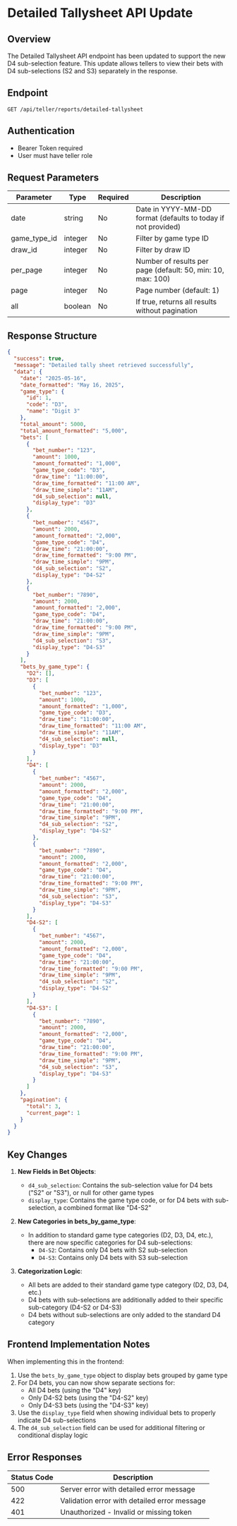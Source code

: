 # Detailed Tallysheet API Update

## Overview
The Detailed Tallysheet API endpoint has been updated to support the new D4 sub-selection feature. This update allows tellers to view their bets with D4 sub-selections (S2 and S3) separately in the response.

## Endpoint

```
GET /api/teller/reports/detailed-tallysheet
```

## Authentication
- Bearer Token required
- User must have teller role

## Request Parameters

| Parameter    | Type    | Required | Description                                                |
|--------------|---------|----------|------------------------------------------------------------|
| date         | string  | No       | Date in YYYY-MM-DD format (defaults to today if not provided) |
| game_type_id | integer | No       | Filter by game type ID                                     |
| draw_id      | integer | No       | Filter by draw ID                                          |
| per_page     | integer | No       | Number of results per page (default: 50, min: 10, max: 100)|
| page         | integer | No       | Page number (default: 1)                                   |
| all          | boolean | No       | If true, returns all results without pagination            |

## Response Structure

```json
{
  "success": true,
  "message": "Detailed tally sheet retrieved successfully",
  "data": {
    "date": "2025-05-16",
    "date_formatted": "May 16, 2025",
    "game_type": {
      "id": 1,
      "code": "D3",
      "name": "Digit 3"
    },
    "total_amount": 5000,
    "total_amount_formatted": "5,000",
    "bets": [
      {
        "bet_number": "123",
        "amount": 1000,
        "amount_formatted": "1,000",
        "game_type_code": "D3",
        "draw_time": "11:00:00",
        "draw_time_formatted": "11:00 AM",
        "draw_time_simple": "11AM",
        "d4_sub_selection": null,
        "display_type": "D3"
      },
      {
        "bet_number": "4567",
        "amount": 2000,
        "amount_formatted": "2,000",
        "game_type_code": "D4",
        "draw_time": "21:00:00",
        "draw_time_formatted": "9:00 PM",
        "draw_time_simple": "9PM",
        "d4_sub_selection": "S2",
        "display_type": "D4-S2"
      },
      {
        "bet_number": "7890",
        "amount": 2000,
        "amount_formatted": "2,000",
        "game_type_code": "D4",
        "draw_time": "21:00:00",
        "draw_time_formatted": "9:00 PM",
        "draw_time_simple": "9PM",
        "d4_sub_selection": "S3",
        "display_type": "D4-S3"
      }
    ],
    "bets_by_game_type": {
      "D2": [],
      "D3": [
        {
          "bet_number": "123",
          "amount": 1000,
          "amount_formatted": "1,000",
          "game_type_code": "D3",
          "draw_time": "11:00:00",
          "draw_time_formatted": "11:00 AM",
          "draw_time_simple": "11AM",
          "d4_sub_selection": null,
          "display_type": "D3"
        }
      ],
      "D4": [
        {
          "bet_number": "4567",
          "amount": 2000,
          "amount_formatted": "2,000",
          "game_type_code": "D4",
          "draw_time": "21:00:00",
          "draw_time_formatted": "9:00 PM",
          "draw_time_simple": "9PM",
          "d4_sub_selection": "S2",
          "display_type": "D4-S2"
        },
        {
          "bet_number": "7890",
          "amount": 2000,
          "amount_formatted": "2,000",
          "game_type_code": "D4",
          "draw_time": "21:00:00",
          "draw_time_formatted": "9:00 PM",
          "draw_time_simple": "9PM",
          "d4_sub_selection": "S3",
          "display_type": "D4-S3"
        }
      ],
      "D4-S2": [
        {
          "bet_number": "4567",
          "amount": 2000,
          "amount_formatted": "2,000",
          "game_type_code": "D4",
          "draw_time": "21:00:00",
          "draw_time_formatted": "9:00 PM",
          "draw_time_simple": "9PM",
          "d4_sub_selection": "S2",
          "display_type": "D4-S2"
        }
      ],
      "D4-S3": [
        {
          "bet_number": "7890",
          "amount": 2000,
          "amount_formatted": "2,000",
          "game_type_code": "D4",
          "draw_time": "21:00:00",
          "draw_time_formatted": "9:00 PM",
          "draw_time_simple": "9PM",
          "d4_sub_selection": "S3",
          "display_type": "D4-S3"
        }
      ]
    },
    "pagination": {
      "total": 3,
      "current_page": 1
    }
  }
}
```

## Key Changes

1. **New Fields in Bet Objects**:
   - `d4_sub_selection`: Contains the sub-selection value for D4 bets ("S2" or "S3"), or null for other game types
   - `display_type`: Contains the game type code, or for D4 bets with sub-selection, a combined format like "D4-S2"

2. **New Categories in bets_by_game_type**:
   - In addition to standard game type categories (D2, D3, D4, etc.), there are now specific categories for D4 sub-selections:
     - `D4-S2`: Contains only D4 bets with S2 sub-selection
     - `D4-S3`: Contains only D4 bets with S3 sub-selection

3. **Categorization Logic**:
   - All bets are added to their standard game type category (D2, D3, D4, etc.)
   - D4 bets with sub-selections are additionally added to their specific sub-category (D4-S2 or D4-S3)
   - D4 bets without sub-selections are only added to the standard D4 category

## Frontend Implementation Notes

When implementing this in the frontend:

1. Use the `bets_by_game_type` object to display bets grouped by game type
2. For D4 bets, you can now show separate sections for:
   - All D4 bets (using the "D4" key)
   - Only D4-S2 bets (using the "D4-S2" key)
   - Only D4-S3 bets (using the "D4-S3" key)
3. Use the `display_type` field when showing individual bets to properly indicate D4 sub-selections
4. The `d4_sub_selection` field can be used for additional filtering or conditional display logic

## Error Responses

| Status Code | Description                                  |
|-------------|----------------------------------------------|
| 500         | Server error with detailed error message     |
| 422         | Validation error with detailed error message |
| 401         | Unauthorized - Invalid or missing token      |
